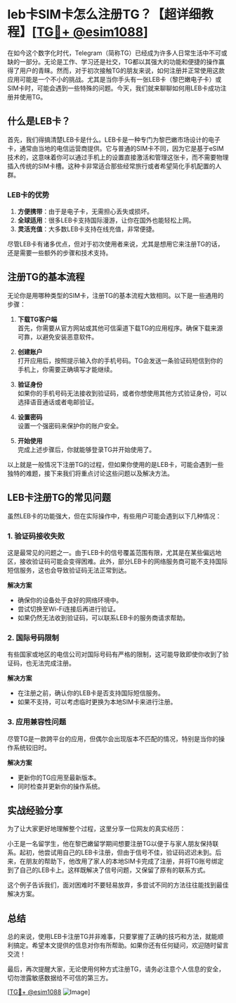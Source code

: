 # leb卡SIM卡怎么注册TG？【超详细教程】[[TG💪+ @esim1088](https://t.me/s/esim1088)]

在如今这个数字化时代，Telegram（简称TG）已经成为许多人日常生活中不可或缺的一部分。无论是工作、学习还是社交，TG都以其强大的功能和便捷的操作赢得了用户的青睐。然而，对于初次接触TG的朋友来说，如何注册并正常使用这款应用可能是一个不小的挑战。尤其是当你手头有一张LEB卡（黎巴嫩电子卡）或SIM卡时，可能会遇到一些特殊的问题。今天，我们就来聊聊如何用LEB卡成功注册并使用TG。

## 什么是LEB卡？

首先，我们得搞清楚LEB卡是什么。LEB卡是一种专门为黎巴嫩市场设计的电子卡，通常由当地的电信运营商提供。它与普通的SIM卡不同，因为它是基于eSIM技术的，这意味着你可以通过手机上的设置直接激活和管理这张卡，而不需要物理插入传统的SIM卡槽。这种卡非常适合那些经常旅行或者希望简化手机配置的人群。

### LEB卡的优势

1. **方便携带**：由于是电子卡，无需担心丢失或损坏。
2. **全球适用**：很多LEB卡支持国际漫游，让你在国外也能轻松上网。
3. **灵活充值**：大多数LEB卡支持在线充值，非常便捷。

尽管LEB卡有诸多优点，但对于初次使用者来说，尤其是想用它来注册TG的话，还是需要一些额外的步骤和技术支持。

## 注册TG的基本流程

无论你是用哪种类型的SIM卡，注册TG的基本流程大致相同。以下是一些通用的步骤：

1. **下载TG客户端**  
   首先，你需要从官方网站或其他可信渠道下载TG的应用程序。确保下载来源可靠，以避免安装恶意软件。

2. **创建账户**  
   打开应用后，按照提示输入你的手机号码。TG会发送一条验证码短信到你的手机上，你需要正确填写才能继续。

3. **验证身份**  
   如果你的手机号码无法接收到验证码，或者你想使用其他方式验证身份，可以选择语音通话或者电邮验证。

4. **设置密码**  
   设置一个强密码来保护你的账户安全。

5. **开始使用**  
   完成上述步骤后，你就能够登录TG并开始使用了。

以上就是一般情况下注册TG的过程，但如果你使用的是LEB卡，可能会遇到一些独特的难题，接下来我们将重点讨论这些问题以及解决方法。

## LEB卡注册TG的常见问题

虽然LEB卡的功能强大，但在实际操作中，有些用户可能会遇到以下几种情况：

### 1. 验证码接收失败
这是最常见的问题之一。由于LEB卡的信号覆盖范围有限，尤其是在某些偏远地区，接收验证码可能会变得困难。此外，部分LEB卡的网络服务商可能不支持国际短信服务，这也会导致验证码无法正常到达。

**解决方案**  
- 确保你的设备处于良好的网络环境中。
- 尝试切换至Wi-Fi连接后再进行验证。
- 如果仍然无法收到验证码，可以联系LEB卡的服务商请求帮助。

### 2. 国际号码限制
有些国家或地区的电信公司对国际号码有严格的限制，这可能导致即使你收到了验证码，也无法完成注册。

**解决方案**  
- 在注册之前，确认你的LEB卡是否支持国际短信服务。
- 如果不支持，可以考虑临时更换为本地SIM卡来进行注册。

### 3. 应用兼容性问题
尽管TG是一款跨平台的应用，但偶尔会出现版本不匹配的情况，特别是当你的操作系统较旧时。

**解决方案**  
- 更新你的TG应用至最新版本。
- 同时检查并更新你的操作系统。

## 实战经验分享

为了让大家更好地理解整个过程，这里分享一位网友的真实经历：

小王是一名留学生，他在黎巴嫩留学期间想要注册TG以便于与家人朋友保持联系。起初，他尝试用自己的LEB卡注册，但由于信号不佳，验证码迟迟未到。后来，在朋友的帮助下，他改用了家人的本地SIM卡完成了注册，并将TG账号绑定到了自己的LEB卡上。这样既解决了信号问题，又保留了原有的联系方式。

这个例子告诉我们，面对困难时不要轻易放弃，多尝试不同的方法往往能找到最佳解决方案。

## 总结

总的来说，使用LEB卡注册TG并非难事，只要掌握了正确的技巧和方法，就能顺利搞定。希望本文提供的信息对你有所帮助。如果你还有任何疑问，欢迎随时留言交流！

最后，再次提醒大家，无论使用何种方式注册TG，请务必注意个人信息的安全，切勿泄露敏感数据给不可信的第三方。

[[TG💪+ @esim1088](https://t.me/s/esim1088) ![Image](https://i.postimg.cc/4NQfJmqS/Snipaste-2025-05-13-00-14-12.png)]